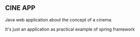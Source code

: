 ## CINE APP

Java web application about the concept of a cinema.

It's just an application as practical example of spring framework


